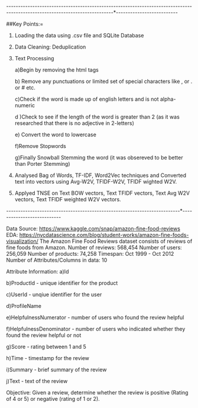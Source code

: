 ------------*------------------*----------------------------*-------------------------------*----------------------------------*--------------------------

##Key Points:=

1) Loading the data using .csv file and SQLite Database

2) Data Cleaning: Deduplication

3) Text Processing 

    a)Begin by removing the html tags
    
    b) Remove any punctuations or limited set of special characters like , or . or # etc.
    
    c)Check if the word is made up of english letters and is not alpha-numeric
    
    d )Check to see if the length of the word is greater than 2 (as it was researched that there is no adjective in 2-letters)
    
    e) Convert the word to lowercase
    
    f)Remove Stopwords
    
    g)Finally Snowball Stemming the word (it was obsereved to be better than Porter Stemming)
  
  4) Analysed Bag of Words, TF-IDF, Word2Vec techniques and Converted text into vectors using Avg-W2V, TFIDF-W2V, TFIDF wighted W2V.
  
  5) Applyed TNSE on Text BOW vectors, Text TFIDF vectors, Text Avg W2V vectors, Text TFIDF weighted W2V vectors.


-----------------------------*-------------------*-------------------------*---------------------------

Data Source: https://www.kaggle.com/snap/amazon-fine-food-reviews
EDA: https://nycdatascience.com/blog/student-works/amazon-fine-foods-visualization/
The Amazon Fine Food Reviews dataset consists of reviews of fine foods from Amazon.
Number of reviews: 568,454
Number of users: 256,059
Number of products: 74,258
Timespan: Oct 1999 - Oct 2012
Number of Attributes/Columns in data: 10

Attribute Information:
a)Id

b)ProductId - unique identifier for the product

c)UserId - unqiue identifier for the user

d)ProfileName

e)HelpfulnessNumerator - number of users who found the review helpful

f)HelpfulnessDenominator - number of users who indicated whether they found the review helpful or not

g)Score - rating between 1 and 5

h)Time - timestamp for the review

i)Summary - brief summary of the review

j)Text - text of the review

Objective:
Given a review, determine whether the review is positive (Rating of 4 or 5) or negative (rating of 1 or 2).



    
